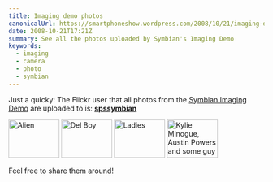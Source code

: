 ```yaml
---
title: Imaging demo photos
canonicalUrl: https://smartphoneshow.wordpress.com/2008/10/21/imaging-demo-photos/
date: 2008-10-21T17:21Z
summary: See all the photos uploaded by Symbian's Imaging Demo
keywords:
  - imaging
  - camera
  - photo
  - symbian
---
```

Just a quicky: The Flickr user that all photos from the [Symbian Imaging Demo](/blog/2008/10/27/imaging-demo-details/) are uploaded to is: [**spssymbian**](http://www.flickr.com/photos/30945601@N03/)

<div class="img-strip">
<a href="https://www.flickr.com/photos/30945601@N03/2962140496/"><img src="/media/smartphone-show-2008/alien.jpg" alt="Alien" width="100" height="75"></a>
<a href="https://www.flickr.com/photos/30945601@N03/2962077624/"><img src="/media/smartphone-show-2008/del-boy.jpg" alt="Del Boy" width="100" height="75"></a>
<a href="https://www.flickr.com/photos/30945601@N03/2962001480/"><img src="/media/smartphone-show-2008/ladies.jpg" alt="Ladies" width="100" height="75"></a>
<a href="https://www.flickr.com/photos/30945601@N03/2964208208/"><img src="/media/smartphone-show-2008/kylie-austin-and-some-guy.jpg" alt="Kylie Minogue, Austin Powers and some guy" width="100" height="75"></a>
</div>

Feel free to share them around!
